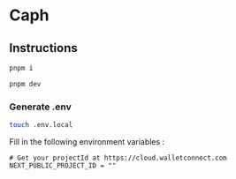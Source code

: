 # Caph

## Instructions

```bash
pnpm i

pnpm dev
```

### Generate .env

```bash
touch .env.local
```

Fill in the following environment variables :

```env
# Get your projectId at https://cloud.walletconnect.com
NEXT_PUBLIC_PROJECT_ID = ""
```
